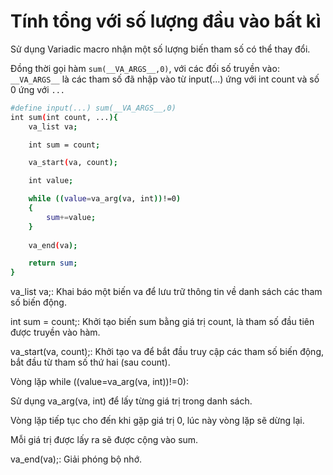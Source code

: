 # Tính tổng với số lượng đầu vào bất kì

Sử dụng Variadic macro nhận một số lượng biến tham số có thể thay đổi. 

Đồng thời gọi hàm `sum(__VA_ARGS__,0)`, với các đối số truyền vào: `__VA_ARGS__` là các tham số đã nhập vào từ input(...) ứng với int count và số 0 ứng với `...`

```bash
#define input(...) sum(__VA_ARGS__,0)
int sum(int count, ...){
    va_list va;

    int sum = count;

    va_start(va, count);

    int value;

    while ((value=va_arg(va, int))!=0)
    {
        sum+=value;
    }
    
    va_end(va);

    return sum;
}
```
va_list va;: Khai báo một biến va để lưu trữ thông tin về danh sách các tham số biến động.

int sum = count;: Khởi tạo biến sum bằng giá trị count, là tham số đầu tiên được truyền vào hàm.

va_start(va, count);: Khởi tạo va để bắt đầu truy cập các tham số biến động, bắt đầu từ tham số thứ hai (sau count).

Vòng lặp while ((value=va_arg(va, int))!=0):

Sử dụng va_arg(va, int) để lấy từng giá trị trong danh sách.

Vòng lặp tiếp tục cho đến khi gặp giá trị 0, lúc này vòng lặp sẽ dừng lại.

Mỗi giá trị được lấy ra sẽ được cộng vào sum.

va_end(va);: Giải phóng bộ nhớ.
